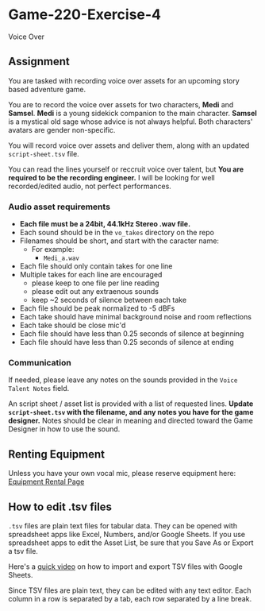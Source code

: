 # Game-220-Exercise-4
Voice Over

## Assignment

You are tasked with recording voice over assets for an upcoming story based adventure game. 

You are to record the voice over assets for two characters, **Medi** and **Samsel**. **Medi** is a young sidekick companion to the main character. **Samsel** is a mystical old sage whose advice is not always helpful. Both characters' avatars are gender non-specific.

You will record voice over assets and deliver them, along with an updated `script-sheet.tsv` file.

You can read the lines yourself or reccruit voice over talent, but **You are required to be the recording engineer.** I will be looking for well recorded/edited audio, not perfect performances.


### Audio asset requirements
- **Each file must be a 24bit, 44.1kHz Stereo .wav file.**
- Each sound should be in the `vo_takes` directory on the repo
- Filenames should be short, and start with the caracter name:
  - For example:
    - `Medi_a.wav`
- Each file should only contain takes for one line
- Multiple takes for each line are encouraged
  - please keep to one file per line reading
  - please edit out any extraenous sounds
  - keep ~2 seconds of silence between each take
- Each file should be peak normalized to -5 dBFs
- Each take should have minimal background noise and room reflections
- Each take should be close mic'd
- Each file should have less than 0.25 seconds of silence at beginning
- Each file should have less than 0.25 seconds of silence at ending


### Communication
If needed, please leave any notes on the sounds provided in the `Voice Talent Notes` field.

An script sheet / asset list is provided with a list of requested lines. **Update `script-sheet.tsv` with the filename, and any notes you have for the game designer.** Notes should be clear in meaning and directed toward the Game Designer in how to use the sound.


## Renting Equipment
Unless you have your own vocal mic, please reserve equipment here:
[Equipment Rental Page](https://www.apu.edu/vpa/cinematicarts/equipmentfacilities/)


## How to edit .tsv files

`.tsv` files are plain text files for tabular data. They can be opened with spreadsheet apps like Excel, Numbers, and/or Google Sheets. If you use spreadsheet apps to edit the Asset List, be sure that you Save As or Export a tsv file. 

Here's a [quick video](https://www.youtube.com/watch?v=XbXL-ZrprCw) on how to import and export TSV files with Google Sheets.

Since TSV files are plain text, they can be edited with any text editor. Each column in a row is separated by a tab, each row separated by a line break.
